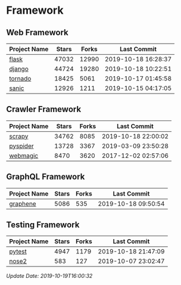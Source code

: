 # Framework

## Web Framework

| Project Name | Stars | Forks | Last Commit |
| ------------ | ----- | ----- | ----------- |
| [flask](https://github.com/pallets/flask) | 47032 | 12990 | 2019-10-18 16:28:37 |
| [django](https://github.com/django/django) | 44724 | 19280 | 2019-10-18 10:22:51 |
| [tornado](https://github.com/tornadoweb/tornado) | 18425 | 5061 | 2019-10-17 01:45:58 |
| [sanic](https://github.com/huge-success/sanic) | 12926 | 1211 | 2019-10-15 04:17:05 |

## Crawler Framework

| Project Name | Stars | Forks | Last Commit |
| ------------ | ----- | ----- | ----------- |
| [scrapy](https://github.com/scrapy/scrapy) | 34762 | 8085 | 2019-10-18 22:00:02 |
| [pyspider](https://github.com/binux/pyspider) | 13728 | 3367 | 2019-03-09 23:50:28 |
| [webmagic](https://github.com/code4craft/webmagic) | 8470 | 3620 | 2017-12-02 02:57:06 |

## GraphQL Framework

| Project Name | Stars | Forks | Last Commit |
| ------------ | ----- | ----- | ----------- |
| [graphene](https://github.com/graphql-python/graphene) | 5086 | 535 | 2019-10-18 09:50:54 |

## Testing Framework

| Project Name | Stars | Forks | Last Commit |
| ------------ | ----- | ----- | ----------- |
| [pytest](https://github.com/pytest-dev/pytest) | 4947 | 1179 | 2019-10-18 21:47:09 |
| [nose2](https://github.com/nose-devs/nose2) | 583 | 127 | 2019-10-07 23:02:47 |

*Update Date: 2019-10-19T16:00:32*